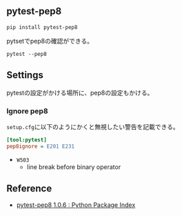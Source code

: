 ## pytest-pep8

```
pip install pytest-pep8
```

pytsetでpep8の確認ができる。

```
pytest --pep8
```

## Settings
pytestの設定がかける場所に、pep8の設定もかける。



### Ignore pep8
`setup.cfg`に以下のようにかくと無視したい警告を記載できる。

```cfg
[tool:pytest]
pep8ignore = E201 E231
```

* `W503`
    * line break before binary operator

## Reference
* [pytest-pep8 1.0.6 : Python Package Index](https://pypi.python.org/pypi/pytest-pep8)

